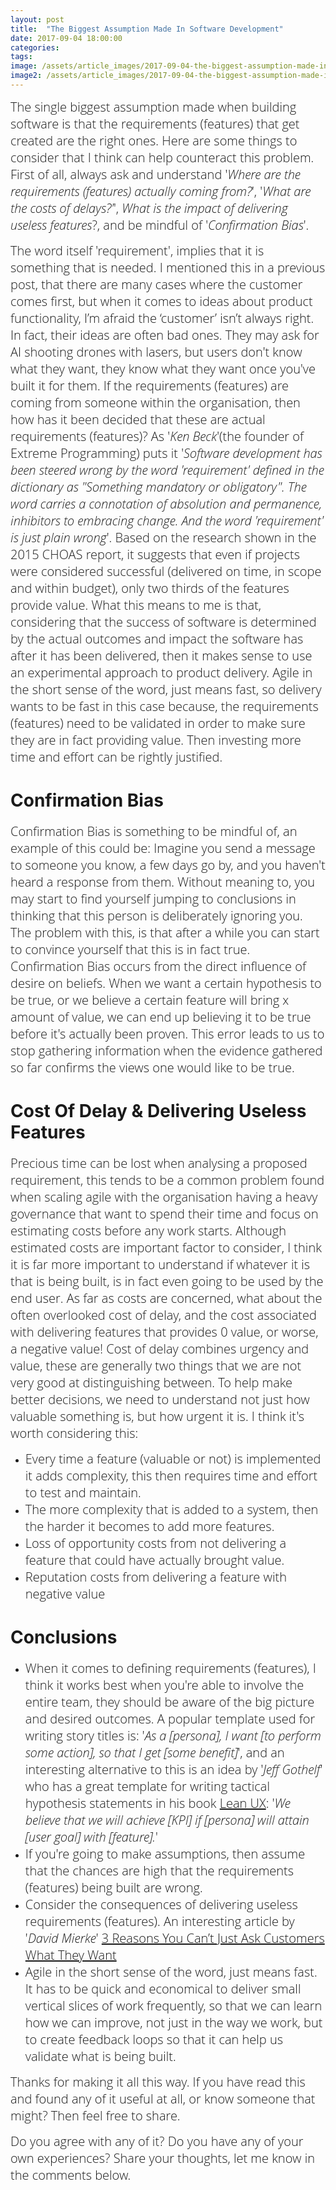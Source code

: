 ```yaml
---
layout: post
title:  "The Biggest Assumption Made In Software Development"
date: 2017-09-04 18:00:00
categories:
tags:
image: /assets/article_images/2017-09-04-the-biggest-assumption-made-in-software-development/biggest-image.JPG
image2: /assets/article_images/2017-09-04-the-biggest-assumption-made-in-software-development/biggest-image-mobile.JPG
---
```

<span style="color:#00000; font-family: 'open sans'; font-size: 1em; font-size: 20px; font-weight: 200; hyphens: none;">The single biggest assumption made when building software is that the requirements (features) that get created are the right ones. Here are some things to consider that I think can help counteract this problem. First of all, always ask and understand '_Where are the requirements (features) actually coming from?_', '_What are the costs of delays?'_', _What is the impact of delivering useless features_?, and be mindful of '_Confirmation Bias_'.

<span style="color:#00000; font-family: 'open sans'; font-size: 1em; font-size: 20px; font-weight: 200; hyphens: none;">The word itself 'requirement', implies that it is something that is needed. I mentioned this in a previous post, that there are many cases where the customer comes first, but when it comes to ideas about product functionality, I’m afraid the ‘customer’ isn’t always right. In fact, their ideas are often bad ones. They may ask for AI shooting drones with lasers, but users don't know what they want, they know what they want once you've built it for them. If the requirements (features) are coming from someone within the organisation, then how has it been decided that these are actual requirements (features)? As '_Ken Beck_'(the founder of Extreme Programming) puts it '_Software development has been steered wrong by the word 'requirement' defined in the dictionary as "Something mandatory or obligatory". The word carries a connotation of absolution and permanence, inhibitors to embracing change. And the word 'requirement' is just plain wrong_'. Based on the research shown in the 2015 CHOAS report, it suggests that even if projects were considered successful (delivered on time, in scope and within budget), only two thirds of the features provide value. What this means to me is that, considering that the success of software is determined by the actual outcomes and impact the software has after it has been delivered, then it makes sense to use an experimental approach to product delivery. Agile in the short sense of the word, just means fast, so delivery wants to be fast in this case because, the requirements (features) need to be validated in order to make sure they are in fact providing value. Then investing more time and effort can be rightly justified.

# Confirmation Bias
<span style="color:#00000; font-family: 'open sans'; font-size: 1em; font-size: 20px; font-weight: 200; hyphens: none;">Confirmation Bias is something to be mindful of, an example of this could be: Imagine you send a message to someone you know, a few days go by, and you haven't heard a response from them. Without meaning to, you may start to find yourself jumping to conclusions in thinking that this person is deliberately ignoring you. The problem with this, is that after a while you can start to convince yourself that this is in fact true. Confirmation Bias occurs from the direct influence of desire on beliefs. When we want a certain hypothesis to be true, or we believe a certain feature will bring x amount of value, we can end up believing it to be true before it's actually been proven. This error leads to us to stop gathering information when the evidence gathered so far confirms the views one would like to be true.

# Cost Of Delay & Delivering Useless Features
<span style="color:#00000; font-family: 'open sans'; font-size: 1em; font-size: 20px; font-weight: 200; hyphens: none;">Precious time can be lost when analysing a proposed requirement, this tends to be a common problem found when scaling agile with the organisation having a heavy governance that want to spend their time and focus on estimating costs before any work starts. Although estimated costs are important factor to consider, I think it is far more important to understand if whatever it is that is being built, is in fact even going to be used by the end user. As far as costs are concerned, what about the often overlooked cost of delay, and the cost associated with delivering features that provides 0 value, or worse, a negative value! Cost of delay combines urgency and value, these are generally two things that we are not very good at distinguishing between. To help make better decisions, we need to understand not just how valuable something is, but how urgent it is. I think it's worth considering this:
- <span style="color:#00000; font-family: 'open sans'; font-size: 1em; font-size: 20px; font-weight: 200; hyphens: none;">Every time a feature (valuable or not) is implemented it adds complexity, this then requires time and effort to test and maintain.
- <span style="color:#00000; font-family: 'open sans'; font-size: 1em; font-size: 20px; font-weight: 200; hyphens: none;">The more complexity that is added to a system, then the harder it becomes to add more features.
- <span style="color:#00000; font-family: 'open sans'; font-size: 1em; font-size: 20px; font-weight: 200; hyphens: none;">Loss of opportunity costs from not delivering a feature that could have actually brought value.
- <span style="color:#00000; font-family: 'open sans'; font-size: 1em; font-size: 20px; font-weight: 200; hyphens: none;">Reputation costs from delivering a feature with negative value

# Conclusions
- <span style="color:#00000; font-family: 'open sans'; font-size: 1em; font-size: 20px; font-weight: 200; hyphens: none;">When it comes to defining requirements (features), I think it works best when you're able to involve the entire team, they should be aware of the big picture and desired outcomes. A popular template used for writing story titles is: '_As a [persona], I want [to perform some action], so that I get [some benefit]_', and an interesting alternative to this is an idea by '_Jeff Gothelf_' who has a great template for writing tactical hypothesis statements in his book [Lean UX](http://www.jeffgothelf.com/lean-ux-book/): '_We believe that we will achieve [KPI] if [persona] will attain [user goal] with [feature]._'
- <span style="color:#00000; font-family: 'open sans'; font-size: 1em; font-size: 20px; font-weight: 200; hyphens: none;">If you're going to make assumptions, then assume that the chances are high that the requirements (features) being built are wrong.
- <span style="color:#00000; font-family: 'open sans'; font-size: 1em; font-size: 20px; font-weight: 200; hyphens: none;">Consider the consequences of delivering useless requirements (features). An interesting article by '_David Mierke_' [3 Reasons You Can’t Just Ask Customers What They Want](https://techcrunch.com/2014/11/15/3-reasons-why-you-cant-just-ask-customers-what-they-want/)
- <span style="color:#00000; font-family: 'open sans'; font-size: 1em; font-size: 20px; font-weight: 200; hyphens: none;">Agile in the short sense of the word, just means fast. It has to be quick and economical to deliver small vertical slices of work frequently, so that we can learn how we can improve, not just in the way we work, but to create feedback loops so that it can help us validate what is being built.

<span style="color:#00000; font-family: 'open sans'; font-size: 1em; font-size: 20px; font-weight: 200; hyphens: none;">Thanks for making it all this way. If you have read this and found any of it useful at all, or know someone that might? Then feel free to share.

<span style="color:#00000; font-family: 'open sans'; font-size: 1em; font-size: 20px; font-weight: 200; hyphens: none;">Do you agree with any of it? Do you have any of your own experiences? Share your thoughts, let me know in the comments below.
